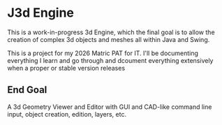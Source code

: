 # J3d Engine

This is a work-in-progress 3d Engine, which the final goal is to allow the creation of complex 3d objects and meshes all within Java and Swing.

This is a project for my 2026 Matric PAT for IT. I'll be documenting everything I learn and go through and dcoument everything extensively when a proper or stable version releases

## End Goal

A 3d Geometry Viewer and Editor with GUI and CAD-like command line input, object creation, edition, layers, etc.
